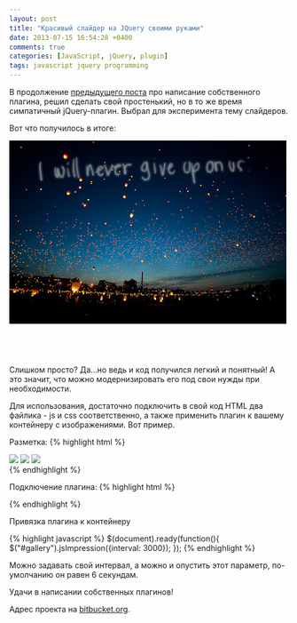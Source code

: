 ```yaml
---
layout: post
title: "Красивый слайдер на JQuery своими руками"
date: 2013-07-15 16:54:28 +0400
comments: true
categories: [JavaScript, jQuery, plugin]
tags: javascript jquery programming
---
```


В продолжение [предыдущего поста](/2013/07/09/kak-napisat-sobstviennyi-plaghin-jquery-pierievod.html) про написание собственного плагина, решил сделать свой простенький, но в то же время симпатичный jQuery-плагин. Выбрал для эксперимента тему слайдеров. 

<!--more-->

<script src="/assets/libs/jquery.min.js" type="text/javascript"></script>
<script src="/assets/jsimpression/jsImpression.js" type="text/javascript"></script>
<link href="/stylesheets/jsimpression/jsImpression.css" rel="stylesheet" type="text/css" scoped/>

Вот что получилось в итоге:

<div id="gallery" style="width: 100%; height: 390px; text-align: center;">
	<img class="active" src="/images/jsimpression/1.jpg" style="display: block;"/>
	<img style="display: none" src="/images/jsimpression/2.jpg" />
	<img style="display: none" src="/images/jsimpression/3.jpg" />
</div>

Слишком просто? Да...но ведь и код получился легкий и понятный! А это значит, что можно модернизировать его под свои нужды при необходимости.

Для использования, достаточно подключить в свой код HTML два файлика - js и css соответственно, а также применить плагин к вашему контейнеру с изображениями. Вот пример.

Разметка:
{% highlight html %}
<div id="gallery">
	<img class="active" src="img/1.jpg" />
	<img src="img/2.jpg" />
	<img src="img/3.jpg" />
</div>
{% endhighlight %}

Подключение плагина:
{% highlight html %}
<script src="jsImpression.js" type="text/javascript"></script>
<link href="jsImpression.css" rel="stylesheet" type="text/css" />
{% endhighlight %}

Привязка плагина к контейнеру

{% highlight javascript %}
$(document).ready(function(){
    $("#gallery").jsImpression({interval: 3000});
});
{% endhighlight %}

Можно задавать свой интервал, а можно и опустить этот параметр, по-умолчанию он равен 6 секундам.

Удачи в написании собственных плагинов!

Адрес проекта на [bitbucket.org](https://bitbucket.org/poetofcode/jsimpression).

<script>
	$(document).ready(function(){
		    $("#gallery").jsImpression({interval: 3000});
	});
</script>
